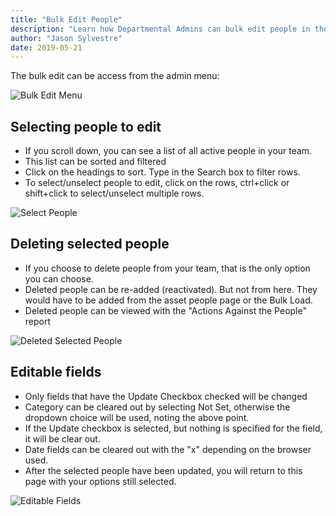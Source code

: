 ```yaml
---
title: "Bulk Edit People"
description: "Learn how Departmental Admins can bulk edit people in their team"
author: "Jason Sylvestre"
date: 2019-05-21
---
```


The bulk edit can be access from the admin menu:

![Bulk Edit Menu](/peaks/admin-bulk-edit-menu.png "Bulk Edit Menu")

## Selecting people to edit

- If you scroll down, you can see a list of all active people in your team.
- This list can be sorted and filtered
- Click on the headings to sort. Type in the Search box to filter rows.
- To select/unselect people to edit, click on the rows, ctrl+click or shift+click to select/unselect multiple rows.

![Select People](/peaks/admin-buld-edit-select-people.png "Select People")

## Deleting selected people

- If you choose to delete people from your team, that is the only option you can choose.
- Deleted people can be re-added (reactivated). But not from here. They would have to be added from the asset people page or the Bulk Load.
- Deleted people can be viewed with the "Actions Against the People" report

![Deleted Selected People](/peaks/admin-bulk-edit-delete.png "Delete Selected People")

## Editable fields

- Only fields that have the Update Checkbox checked will be changed
- Category can be cleared out by selecting Not Set, otherwise the dropdown choice will be used, noting the above point.
- If the Update checkbox is selected, but nothing is specified for the field, it will be clear out.
- Date fields can be cleared out with the "x" depending on the browser used.
- After the selected people have been updated, you will return to this page with your options still selected.

![Editable Fields](/peaks/admin-bulk-edit-fields.png "Editable Fields")
